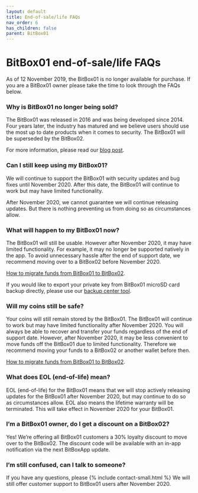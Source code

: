 ```yaml
---
layout: default
title: End-of-sale/life FAQs
nav_order: 6
has_children: false
parent: BitBox01
---
```


# BitBox01 end-of-sale/life FAQs

As of 12 November 2019, the BitBox01 is no longer available for purchase. If you are a BitBox01 owner please take the time to look through the FAQs below.

### Why is BitBox01 no longer being sold?

The BitBox01 was released in 2016 and was being developed since 2014. Four years later, the industry has matured and we believe users should use the most up to date products when it comes to security. The BitBox01 will be superseded by the BitBox02.

For more information, please read our [blog post](https://medium.com/shiftcrypto/announcing-the-bitbox01-aka-digital-bitbox-end-of-sale-and-end-of-life-dates-and-process-1da088f74e32).


### Can I still keep using my BitBox01?

We will continue to support the BitBox01 with security updates and bug fixes until November 2020. After this date, the BitBox01 will continue to work but may have limited functionality.

After November 2020, we cannot guarantee we will continue releasing updates. But there is nothing preventing us from doing so as circumstances allow.


### What will happen to my BitBox01 now?

The BitBox01 will still be usable. However after November 2020, it may have limited functionality. For example, it may no longer be supported natively in the app. To avoid unnecessary hassle after the end of support date, we recommend moving over to a BitBox02 before November 2020.

[How to migrate funds from BitBox01 to BitBox02](https://guides.shiftcrypto.ch/bitbox01/other/sweep-to-bitbox02/).

If you would like to export your private key from BitBox01 microSD card backup directly, please use our [backup center tool](https://guides.shiftcrypto.ch/bitbox01/other/backup-center/).


### Will my coins still be safe?

Your coins will still remain stored by the BitBox01. The BitBox01 will continue to work but may have limited functionality after November 2020. You will always be able to recover and transfer your funds regardless of the end of support date. However, after November 2020, it may be less convenient to move funds off the BitBox01 due to limited functionality. Therefore we recommend moving your funds to a BitBox02 or another wallet before then.

[How to migrate funds from BitBox01 to BitBox02](https://guides.shiftcrypto.ch/bitbox01/other/sweep-to-bitbox02/).


### What does EOL (end-of-life) mean?

EOL (end-of-life) for the BitBox01 means that we will stop actively releasing updates for the BitBox01 after November 2020, but may continue to do so as circumstances allow. EOL also means the lifetime warranty will be terminated. This will take effect in November 2020 for your BitBox01.


### I’m a BitBox01 owner, do I get a discount on a BitBox02?

Yes! We’re offering all BitBox01 customers a 30% loyalty discount to move over to the BitBox02. The discount code will be available with an in-app notification via the next BitBoxApp update.


### I’m still confused, can I talk to someone?

If you have any questions, please  {% include contact-small.html %}
We will still offer customer support to BitBox01 users after November 2020.

